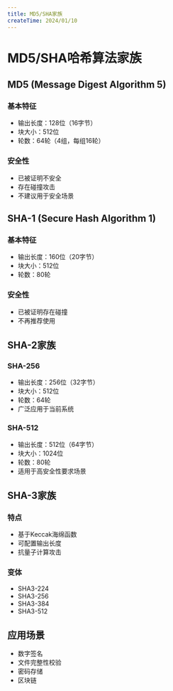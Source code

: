 ```yaml
---
title: MD5/SHA家族
createTime: 2024/01/10
---
```


# MD5/SHA哈希算法家族

## MD5 (Message Digest Algorithm 5)

### 基本特征
- 输出长度：128位（16字节）
- 块大小：512位
- 轮数：64轮（4组，每组16轮）

### 安全性
- 已被证明不安全
- 存在碰撞攻击
- 不建议用于安全场景

## SHA-1 (Secure Hash Algorithm 1)

### 基本特征
- 输出长度：160位（20字节）
- 块大小：512位
- 轮数：80轮

### 安全性
- 已被证明存在碰撞
- 不再推荐使用

## SHA-2家族

### SHA-256
- 输出长度：256位（32字节）
- 块大小：512位
- 轮数：64轮
- 广泛应用于当前系统

### SHA-512
- 输出长度：512位（64字节）
- 块大小：1024位
- 轮数：80轮
- 适用于高安全性要求场景

## SHA-3家族

### 特点
- 基于Keccak海绵函数
- 可配置输出长度
- 抗量子计算攻击

### 变体
- SHA3-224
- SHA3-256
- SHA3-384
- SHA3-512

## 应用场景

- 数字签名
- 文件完整性校验
- 密码存储
- 区块链